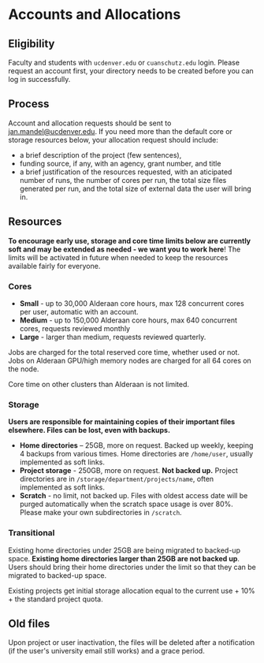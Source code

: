 # Accounts and Allocations
## Eligibility
Faculty and students with `ucdenver.edu` or `cuanschutz.edu` login. Please request an account first, your directory needs to be created before you can log in successfully.
## Process
Account and allocation requests should be sent to jan.mandel@ucdenver.edu. If you need more than the default core or storage resources below, your allocation request should include:

* a brief description of the project (few sentences),
* funding source, if any, with an agency, grant number, and title 
* a brief justification of the resources requested, with an aticipated number of runs, the number of cores per run, the total size files generated per run, and the total size of external data the user will bring in.

## Resources
**To encourage early use, storage and core time limits below are currently soft and may be extended as needed - we want you to work here**! The limits will be activated in future when needed to keep the resources available fairly for everyone.

### Cores
* **Small** - up to 30,000 Alderaan core hours, max 128 concurrent cores per user, automatic with an account.
* **Medium** - up to 150,000 Alderaan core hours, max 640 concurrent cores, requests reviewed monthly
* **Large** - larger than medium, requests reviewed quarterly. 

Jobs are charged for the total reserved core time, whether used or not. 
Jobs on Alderaan GPU/high memory nodes are charged for all 64 cores on the node. 

Core time on other clusters than Alderaan is not limited.

### Storage 
**Users are responsible for maintaining copies of their important files elsewhere. Files can be lost, even with backups.** 
 
* **Home directories** – 25GB, more on request. Backed up weekly, keeping 4 backups from various times. Home directories are `/home/user`, usually implemented as soft links. 
* **Project storage** -  250GB, more on request. **Not backed up.** Project directories are in  `/storage/department/projects/name`, often implemented as soft links. 
* **Scratch** - no limit, not backed up. Files with oldest access date will be purged automatically when the scratch space usage is over 80%. Please make your own subdirectories in `/scratch`.

### Transitional

Existing home directories under 25GB are being migrated to backed-up space. **Existing home directories larger than 25GB are not backed up**. Users should bring their home directories under the limit so that they can be migrated to backed-up space. 

Existing projects get initial storage allocation equal to the current use + 10% + the standard project quota. 

## Old files
 
Upon project or user inactivation, the files will be deleted after a notification (if the user's university email still works) and a grace period. 


